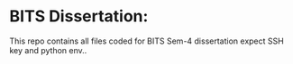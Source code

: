 # BITS Dissertation:

This repo contains all files coded for BITS Sem-4 dissertation expect SSH key and python env..
